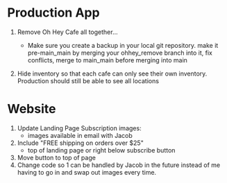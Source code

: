 # Production App
1. Remove Oh Hey Cafe all together... 
    - Make sure you create a backup in your local git repository. make it pre-main_main by merging your ohhey_remove branch into it, fix conflicts, merge to main_main before merging into main

2. Hide inventory so that each cafe can only see their own inventory. Production should still be able to see all locations



# Website

1. Update Landing Page Subscription images: 
    - images available in email with Jacob
2. Include "FREE shipping on orders over $25"
    - top of landing page or right below subscribe button
3. Move button to top of page
4. Change code so 1 can be handled by Jacob in the future instead of me having to go in and swap out images every time. 
